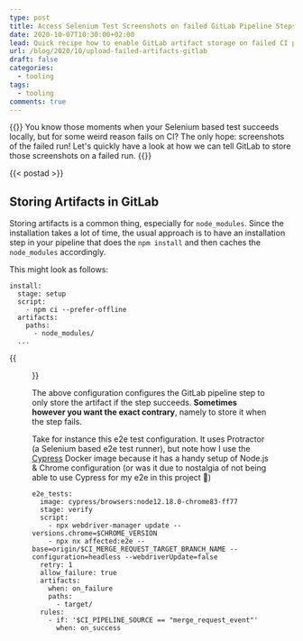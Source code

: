 ```yaml
---
type: post
title: Access Selenium Test Screenshots on failed GitLab Pipeline Steps
date: 2020-10-07T10:30:00+02:00
lead: Quick recipe how to enable GitLab artifact storage on failed CI pipeline steps
url: /blog/2020/10/upload-failed-artifacts-gitlab
draft: false
categories:
  - tooling
tags:
  - tooling
comments: true
---
```

{{<intro>}}
  You know those moments when your Selenium based test succeeds locally, but for some weird reason fails on CI? The only hope: screenshots of the failed run! Let's quickly have a look at how we can tell GitLab to store those screenshots on a failed run.
{{</intro>}}

<!--more-->

{{< postad >}}

## Storing Artifacts in GitLab

Storing artifacts is a common thing, especially for `node_modules`. Since the installation takes a lot of time, the usual approach is to have an installation step in your pipeline that does the `npm install` and then caches the `node_modules` accordingly.

This might look as follows:

```
install:
  stage: setup
  script:
    - npm ci --prefer-offline
  artifacts:
    paths:
      - node_modules/
  ...
```

{{<figure url="/blog/assets/imgs/download-gitlab-artifacts.png" size="medium" caption="Panel on the right hand side that allows to browse/download stored artifacts" >}}

The above configuration configures the GitLab pipeline step to only store the artifact if the step succeeds. **Sometimes however you want the exact contrary**, namely to store it when the step fails.

Take for instance this e2e test configuration. It uses Protractor (a Selenium based e2e test runner), but note how I use the [Cypress](https://www.cypress.io/) Docker image because it has a handy setup of Node.js & Chrome configuration (or was it due to nostalgia of not being able to use Cypress for my e2e in this project :thinking:)

```
e2e_tests:
  image: cypress/browsers:node12.18.0-chrome83-ff77
  stage: verify
  script:
    - npx webdriver-manager update --versions.chrome=$CHROME_VERSION
    - npx nx affected:e2e --base=origin/$CI_MERGE_REQUEST_TARGET_BRANCH_NAME --configuration=headless --webdriverUpdate=false
  retry: 1
  allow_failure: true
  artifacts:
    when: on_failure
    paths:
      - target/
  rules:
    - if: '$CI_PIPELINE_SOURCE == "merge_request_event"'
      when: on_success
```